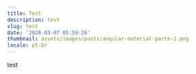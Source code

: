 ```yaml
---
title: Test
description: test
slug: test
date: '2020-03-07 05:59:26'
thumbnail: assets/images/posts/angular-material-parte-1.png
locale: pt-br
---
```

test
